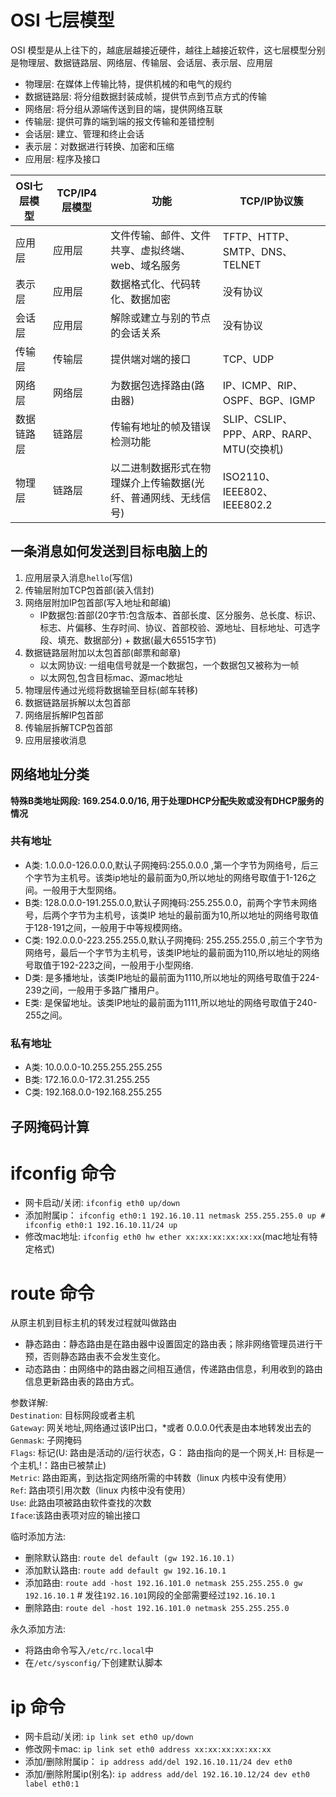 # OSI 七层模型 
OSI 模型是从上往下的，越底层越接近硬件，越往上越接近软件，这七层模型分别是物理层、数据链路层、网络层、传输层、会话层、表示层、应用层  
- 物理层: 在媒体上传输比特，提供机械的和电气的规约 
- 数据链路层: 将分组数据封装成帧，提供节点到节点方式的传输 
- 网络层: 将分组从源端传送到目的端，提供网络互联 
- 传输层: 提供可靠的端到端的报文传输和差错控制 
- 会话层: 建立、管理和终止会话 
- 表示层：对数据进行转换、加密和压缩 
- 应用层: 程序及接口 

|OSI七层模型|TCP/IP4层模型|功能|TCP/IP协议簇|
|-------|------------------|--------------------------|---------------------------|
|应用层|应用层|文件传输、邮件、文件共享、虚拟终端、web、域名服务|TFTP、HTTP、SMTP、DNS、TELNET|
|表示层|应用层|数据格式化、代码转化、数据加密|没有协议|
|会话层|应用层|解除或建立与别的节点的会话关系|没有协议|
|传输层|传输层|提供端对端的接口|TCP、UDP|
|网络层|网络层|为数据包选择路由(路由器)|IP、ICMP、RIP、OSPF、BGP、IGMP|
|数据链路层|链路层|传输有地址的帧及错误检测功能|SLIP、CSLIP、PPP、ARP、RARP、MTU(交换机)|
|物理层|链路层|以二进制数据形式在物理媒介上传输数据(光纤、普通网线、无线信号)|ISO2110、IEEE802、IEEE802.2|


## 一条消息如何发送到目标电脑上的 
1. 应用层录入消息`hello`(写信)
2. 传输层附加TCP包首部(装入信封)
3. 网络层附加IP包首部(写入地址和邮编)
    - IP数据包:首部(20字节:包含版本、首部长度、区分服务、总长度、标识、标志、片偏移、生存时间、协议、首部校验、源地址、目标地址、可选字段、填充、数据部分) + 数据(最大65515字节)
4. 数据链路层附加以太包首部(邮票和邮章)
    - 以太网协议: 一组电信号就是一个数据包，一个数据包又被称为一帧
    - 以太网包,包含目标mac、源mac地址
5. 物理层传通过光缆将数据输至目标(邮车转移) 
6. 数据链路层拆解以太包首部
7. 网络层拆解IP包首部 
8. 传输层拆解TCP包首部 
9. 应用层接收消息 

## 网络地址分类
**特殊B类地址网段: 169.254.0.0/16, 用于处理DHCP分配失败或没有DHCP服务的情况**  
### 共有地址
- A类: 1.0.0.0-126.0.0.0,默认子网掩码:255.0.0.0 ,第一个字节为网络号，后三个字节为主机号。该类ip地址的最前面为0,所以地址的网络号取值于1-126之间。一般用于大型网络。 
- B类: 128.0.0.0-191.255.0.0,默认子网掩码:255.255.0.0，前两个字节未网络号，后两个字节为主机号，该类IP
地址的最前面为10,所以地址的网络号取值于128-191之间，一般用于中等规模网络。
- C类: 192.0.0.0-223.255.255.0,默认子网掩码: 255.255.255.0 ,前三个字节为网络号，最后一个字节为主机号，该类IP地址的最前面为110,所以地址的网络号取值于192-223之间，一般用于小型网络.
- D类: 是多播地址，该类IP地址的最前面为1110,所以地址的网络号取值于224-239之间，一般用于多路广播用户。
- E类: 是保留地址。该类IP地址的最前面为1111,所以地址的网络号取值于240-255之间。

### 私有地址
- A类: 10.0.0.0-10.255.255.255.255 
- B类: 172.16.0.0-172.31.255.255
- C类: 192.168.0.0-192.168.255.255 

## 子网掩码计算


# ifconfig 命令
- 网卡启动/关闭: `ifconfig eth0 up/down` 
- 添加附属ip： `ifconfig eth0:1 192.16.10.11 netmask 255.255.255.0 up # ifconfig eth0:1 192.16.10.11/24 up ` 
- 修改mac地址: `ifconfig eth0 hw ether xx:xx:xx:xx:xx:xx`(mac地址有特定格式) 

# route 命令 
从原主机到目标主机的转发过程就叫做路由   
- 静态路由：静态路由是在路由器中设置固定的路由表；除非网络管理员进行干预，否则静态路由表不会发生变化。
- 动态路由：由网络中的路由器之间相互通信，传递路由信息，利用收到的路由信息更新路由表的路由方式。

参数详解:  
`Destination`: 目标网段或者主机    
`Gateway`: 网关地址,网络通过该IP出口，*或者 0.0.0.0代表是由本地转发出去的   
`Genmask`: 子网掩码   
`Flags`: 标记(U: 路由是活动的/运行状态，G： 路由指向的是一个网关,H: 目标是一个主机,!：路由已被禁止)   
`Metric`: 路由距离，到达指定网络所需的中转数（linux 内核中没有使用）  
`Ref`: 路由项引用次数（linux 内核中没有使用）  
`Use`: 此路由项被路由软件查找的次数  
`Iface`:该路由表项对应的输出接口  

临时添加方法:  
- 删除默认路由: `route del default (gw 192.16.10.1)` 
- 添加默认路由: `route add default gw 192.16.10.1` 
- 添加路由: `route add -host 192.16.101.0 netmask 255.255.255.0 gw 192.16.10.1` # 发往`192.16.101`网段的全部需要经过`192.16.10.1`
- 删除路由: `route del -host 192.16.101.0 netmask 255.255.255.0`

永久添加方法:  
- 将路由命令写入`/etc/rc.local`中  
- 在`/etc/sysconfig/`下创建默认脚本 

# ip 命令 
- 网卡启动/关闭: `ip link set eth0 up/down` 
- 修改网卡mac: `ip link set eth0 address xx:xx:xx:xx:xx:xx`
- 添加/删除附属ip： `ip address add/del 192.16.10.11/24 dev eth0`
- 添加/删除附属ip(别名): `ip address add/del 192.16.10.12/24 dev eth0 label eth0:1`  

